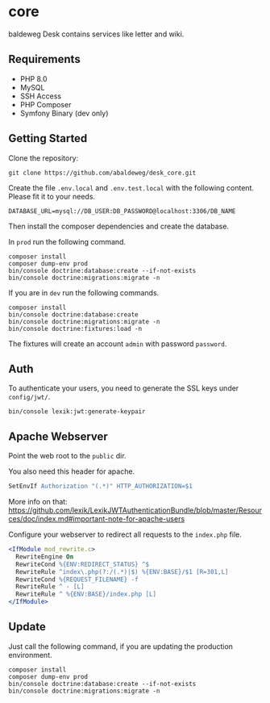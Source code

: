 # core

baldeweg Desk contains services like letter and wiki.

## Requirements

- PHP 8.0
- MySQL
- SSH Access
- PHP Composer
- Symfony Binary (dev only)

## Getting Started

Clone the repository:

```shell
git clone https://github.com/abaldeweg/desk_core.git
```

Create the file `.env.local` and `.env.test.local` with the following content. Please fit it to your needs.

```shell
DATABASE_URL=mysql://DB_USER:DB_PASSWORD@localhost:3306/DB_NAME
```

Then install the composer dependencies and create the database.

In `prod` run the following command.

```shell
composer install
composer dump-env prod
bin/console doctrine:database:create --if-not-exists
bin/console doctrine:migrations:migrate -n
```

If you are in `dev` run the following commands.

```shell
composer install
bin/console doctrine:database:create
bin/console doctrine:migrations:migrate -n
bin/console doctrine:fixtures:load -n
```

The fixtures will create an account `admin` with password `password`.

## Auth

To authenticate your users, you need to generate the SSL keys under `config/jwt/`.

```shell
bin/console lexik:jwt:generate-keypair
```

## Apache Webserver

Point the web root to the `public` dir.

You also need this header for apache.

```apache
SetEnvIf Authorization "(.*)" HTTP_AUTHORIZATION=$1
```

More info on that: <https://github.com/lexik/LexikJWTAuthenticationBundle/blob/master/Resources/doc/index.md#important-note-for-apache-users>

Configure your webserver to redirect all requests to the `index.php` file.

```apache
<IfModule mod_rewrite.c>
  RewriteEngine On
  RewriteCond %{ENV:REDIRECT_STATUS} ^$
  RewriteRule ^index\.php(?:/(.*)|$) %{ENV:BASE}/$1 [R=301,L]
  RewriteCond %{REQUEST_FILENAME} -f
  RewriteRule ^ - [L]
  RewriteRule ^ %{ENV:BASE}/index.php [L]
</IfModule>
```

## Update

Just call the following command, if you are updating the production environment.

```shell
composer install
composer dump-env prod
bin/console doctrine:database:create --if-not-exists
bin/console doctrine:migrations:migrate -n
```
